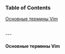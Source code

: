 ### Table of Contents </br>
[Основные термины Vim](#vim_decription) </br>

</br>
---
</br>

#### Основные термины Vim <a name="vim_decription"></a> </br>
</br>

